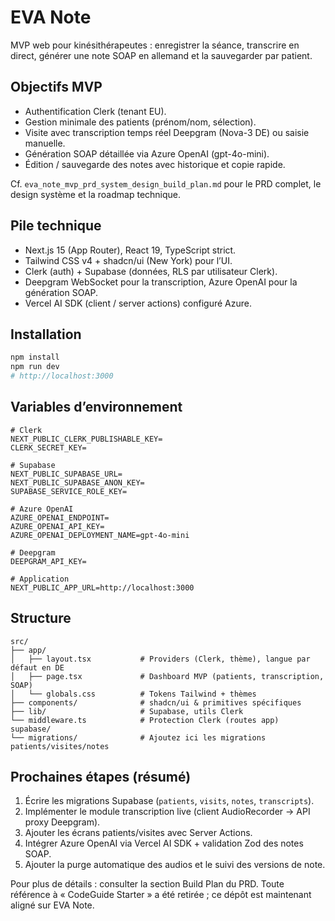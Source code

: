 # EVA Note

MVP web pour kinésithérapeutes : enregistrer la séance, transcrire en direct, générer une note SOAP en allemand et la sauvegarder par patient.

## Objectifs MVP

- Authentification Clerk (tenant EU).
- Gestion minimale des patients (prénom/nom, sélection).
- Visite avec transcription temps réel Deepgram (Nova-3 DE) ou saisie manuelle.
- Génération SOAP détaillée via Azure OpenAI (gpt-4o-mini).
- Édition / sauvegarde des notes avec historique et copie rapide.

Cf. `eva_note_mvp_prd_system_design_build_plan.md` pour le PRD complet, le design système et la roadmap technique.

## Pile technique

- Next.js 15 (App Router), React 19, TypeScript strict.
- Tailwind CSS v4 + shadcn/ui (New York) pour l’UI.
- Clerk (auth) + Supabase (données, RLS par utilisateur Clerk).
- Deepgram WebSocket pour la transcription, Azure OpenAI pour la génération SOAP.
- Vercel AI SDK (client / server actions) configuré Azure.

## Installation

```bash
npm install
npm run dev
# http://localhost:3000
```

## Variables d’environnement

```
# Clerk
NEXT_PUBLIC_CLERK_PUBLISHABLE_KEY=
CLERK_SECRET_KEY=

# Supabase
NEXT_PUBLIC_SUPABASE_URL=
NEXT_PUBLIC_SUPABASE_ANON_KEY=
SUPABASE_SERVICE_ROLE_KEY=

# Azure OpenAI
AZURE_OPENAI_ENDPOINT=
AZURE_OPENAI_API_KEY=
AZURE_OPENAI_DEPLOYMENT_NAME=gpt-4o-mini

# Deepgram
DEEPGRAM_API_KEY=

# Application
NEXT_PUBLIC_APP_URL=http://localhost:3000
```

## Structure

```
src/
├── app/
│   ├── layout.tsx           # Providers (Clerk, thème), langue par défaut en DE
│   ├── page.tsx             # Dashboard MVP (patients, transcription, SOAP)
│   └── globals.css          # Tokens Tailwind + thèmes
├── components/              # shadcn/ui & primitives spécifiques
├── lib/                     # Supabase, utils Clerk
└── middleware.ts            # Protection Clerk (routes app)
supabase/
└── migrations/              # Ajoutez ici les migrations patients/visites/notes
```

## Prochaines étapes (résumé)

1. Écrire les migrations Supabase (`patients`, `visits`, `notes`, `transcripts`).
2. Implémenter le module transcription live (client AudioRecorder → API proxy Deepgram).
3. Ajouter les écrans patients/visites avec Server Actions.
4. Intégrer Azure OpenAI via Vercel AI SDK + validation Zod des notes SOAP.
5. Ajouter la purge automatique des audios et le suivi des versions de note.

Pour plus de détails : consulter la section Build Plan du PRD. Toute référence à « CodeGuide Starter » a été retirée ; ce dépôt est maintenant aligné sur EVA Note.
